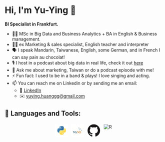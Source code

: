 # Hi, I'm Yu-Ying 👋

<strong> BI Specialist in Frankfurt.</strong>

- 👩‍🎓 MSc in Big Data and Business Analytics + BA in English & Business management.
- 👩‍💼 ex Marketing & sales specialist, English teacher and interpreter
- 🗣️ I speak Mandarin, Taiwanese, English, some German, and in French I can say pain au chocolat!
- 🎙️ I host in a podcast about big data in real life, check it out [here](https://open.spotify.com/show/4BV6TbwNezNYt7zYeuujYm?si=6fa8acf4e05e4470)
- 💬 Ask me about marketing, Taiwan or do a podcast episode with me!
- ⚡ Fun fact: I used to be in a band & plays! I love singing and acting.
- 📫 You can reach me on Linkedin or by sending me an email:
    * 👔 [LinkedIn](https://www.linkedin.com/in/yuyinghuanggg/)
    * ✉️ [yuying.huanggg@gmail.com](mailto:yuying.huanggg@gmail.com)



## 🧰 Languages and Tools:
<p align="center">
<img src="https://raw.githubusercontent.com/github/explore/80688e429a7d4ef2fca1e82350fe8e3517d3494d/topics/python/python.png" alt="Python" height="40" style="vertical-align:top; margin:4px">
<img src="https://raw.githubusercontent.com/github/explore/80688e429a7d4ef2fca1e82350fe8e3517d3494d/topics/mysql/mysql.png" alt="MySQL" height="40" style="vertical-align:top; margin:4px">
<img src="https://raw.githubusercontent.com/github/explore/78df643247d429f6cc873026c0622819ad797942/topics/github/github.png" alt="Github" height="40" style="vertical-align:top; margin:4px">
<img src="https://raw.githubusercontent.com/jmnote/z-icons/master/svg/r.svg" alt="R" height="40" style="vertical-align:top; margin:4px">

